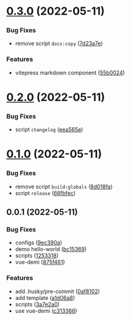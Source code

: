 # [0.3.0](https://github.com/SoulLyoko/vite-lib-starter/compare/v0.2.0...v0.3.0) (2022-05-11)


### Bug Fixes

* remove script `docs:copy` ([7d23a7e](https://github.com/SoulLyoko/vite-lib-starter/commit/7d23a7ec557843510f1f5117065e75dfd86c0525))


### Features

* vitepress markdown component ([55b0024](https://github.com/SoulLyoko/vite-lib-starter/commit/55b0024c5db9364809770773f8b6dda9b574a36a))



# [0.2.0](https://github.com/SoulLyoko/vite-lib-starter/compare/v0.1.0...v0.2.0) (2022-05-11)


### Bug Fixes

* script `changelog` ([eea565e](https://github.com/SoulLyoko/vite-lib-starter/commit/eea565e6e19e13643a7f1f6545b93a60a63bfa61))



# [0.1.0](https://github.com/SoulLyoko/vite-lib-starter/compare/v0.0.1...v0.1.0) (2022-05-11)


### Bug Fixes

* remove script `build:globals` ([8d018fa](https://github.com/SoulLyoko/vite-lib-starter/commit/8d018fa8e84267202ea41d2cf585d5a1588d1a7a))
* script `release` ([66fbfec](https://github.com/SoulLyoko/vite-lib-starter/commit/66fbfec427b4f6e96aa74452b7d8df1fd03d3bab))



## 0.0.1 (2022-05-11)


### Bug Fixes

* configs ([9ec390a](https://github.com/SoulLyoko/vite-lib-starter/commit/9ec390aaeabdf6cc8278b9d63102433bfd698da1))
* demo hello-world ([bc15369](https://github.com/SoulLyoko/vite-lib-starter/commit/bc153697a533824c64bdd58f705de29643be5e36))
* scripts ([1253318](https://github.com/SoulLyoko/vite-lib-starter/commit/1253318a75372e78dd95cd086e9935af12a34dbf))
* vue-demi ([875f461](https://github.com/SoulLyoko/vite-lib-starter/commit/875f46135f8be51d60951cd70289e018e5b061f5))


### Features

* add .husky/pre-commit ([0af8102](https://github.com/SoulLyoko/vite-lib-starter/commit/0af810265ca04df5dcaa9cef438cb1928a4f1e68))
* add template ([a1d06a8](https://github.com/SoulLyoko/vite-lib-starter/commit/a1d06a8c72a74855be1b5ea3e56cbb186f61e21a))
* scripts ([3a7e2a0](https://github.com/SoulLyoko/vite-lib-starter/commit/3a7e2a0420b7ef449bb66a4873b9ca9ca4028060))
* use vue-demi ([c313366](https://github.com/SoulLyoko/vite-lib-starter/commit/c313366318dece419082a46f3b727e7780f1a063))



